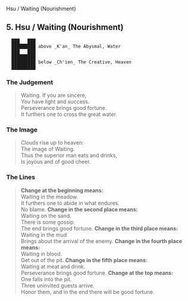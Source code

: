 Hsu / Waiting (Nourishment)
## 5. Hsu / Waiting (Nourishment)
      ███   ███
      █████████ above _K'an_ The Abysmal, Water  
      ███   ███
      █████████
      █████████ below _Ch'ien_ The Creative, Heaven  
      █████████
### The Judgement
> Waiting. If you are sincere,  
 You have light and success.  
 Perseverance brings good fortune.  
 It furthers one to cross the great water.
### The Image
> Clouds rise up to heaven:  
 The image of Waiting.  
 Thus the superior man eats and drinks,  
 Is joyous and of good cheer.
### The Lines

 > **Change at the beginning means:**  
 Waiting in the meadow.  
 It furthers one to abide in what endures.  
 No blame.
 > **Change in the second place means:**  
 Waiting on the sand.  
 There is some gossip.  
 The end brings good fortune.
 > **Change in the third place means:**  
 Waiting in the mud  
 Brings about the arrival of the enemy.
 > **Change in the fourth place means:**  
 Waiting in blood.  
 Get out of the pit.
 > **Change in the fifth place means:**  
 Waiting at meat and drink.  
 Perseverance brings good fortune.
 > **Change at the top means:**  
 One falls into the pit.  
 Three uninvited guests arrive.  
 Honor them, and in the end there will be good fortune.



